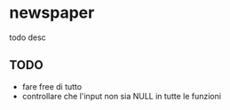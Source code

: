 # newspaper

todo desc

## TODO

- fare free di tutto
- controllare che l'input non sia NULL in tutte le funzioni
